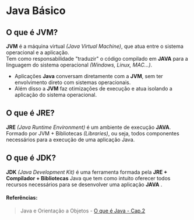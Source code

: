 # Java Básico
## O que é JVM?
**JVM** é a máquina virtual *(Java Virtual Machine)*, que atua entre o sistema operacional e a aplicação. <br>
Tem como responsabilidade "traduzir" o código compilado em **JAVA** para a linguagem do sistema operacional *(Windows, Linux, MAC...)*.
- Aplicações **Java** conversam diretamente com a **JVM**, sem ter envolvimento direto com sistemas operacionais.
- Além disso a **JVM** faz otimizações de execução e atua isolando a aplicação do sistema operacional.
## O que é JRE?
**JRE** *(Java Runtime Environment)* é um ambiente de execução **JAVA**. Formado por JVM + Bibliotecas *(Libraries)*, ou seja, todos componentes necessários para a execução de uma aplicação Java.

## O que é JDK?
**JDK** *(Java Development Kit)* é uma ferramenta formada pela **JRE + Compilador + Bibliotecas** Java que tem como intuito oferecer todos recursos necessários para se desenvolver uma aplicação **JAVA** .

#### Referências:
>Java e Orientação a Objetos - [O que é Java - Cap.2 ](https://www.caelum.com.br/apostila-java-orientacao-objetos/o-que-e-java/) 